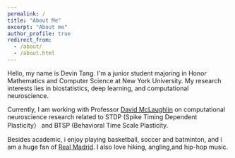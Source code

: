 ```yaml
---
permalink: /
title: "About Me"
excerpt: "About me"
author_profile: true
redirect_from: 
  - /about/
  - /about.html
---
```

Hello, my name is Devin Tang. I'm a junior student majoring in Honor Mathematics and Computer Science at New York University. My research interests lies in biostatistics, deep learning, and computational neuroscience.

Currently, I am working with Professor [David McLaughlin](https://math.nyu.edu/~dmac/) on computational neuroscience research related to STDP (Spike Timing Dependent Plasticity） and BTSP (Behavioral Time Scale Plasticity.

Besides academic, i enjoy playing basketball, soccer and batminton, and i am a huge fan of [Real Madrid](https://www.realmadrid.com/en). I also love hiking, angling,and hip-hop music.
